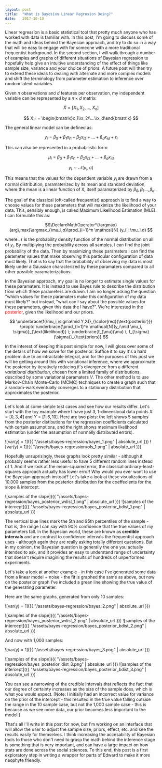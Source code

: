 ```yaml
---
layout: post
title:  "What is Bayesian Linear Regresion Doing?"
date:   2017-10-10
---
```

Linear regression is a basic statistical tool that pretty much anyone who has worked with data is familiar with. In this post, I'm going to discuss some of the math and ideas behind the Bayesian approach, and try to do so in a way that will be easy to engage with for someone with a more traditional frequentist background. In the second section, I will walk through a number of examples and graphs of different situations of Bayesian regression to hopefully help give an intuitive understanding of the effect of things like sample size, variance and your choice of priors. A future post will then try to extend these ideas to dealing with alternate and more complex models and shift the terminology from parameter estimation to inference over random latent variables.

Given *n* observations and *d* features per observation, my independent variable can be represented by a $n \times d$ matrix:

$$ \bar X = [ X_1, X_2, ..., X_n] $$

$$ X_i = \begin{bmatrix}x_1\\x_2\\...\\x_d\end{bmatrix} $$

The general linear model can be defined as:

$$y_i=\beta_0+\beta_1x_{i1}+\beta_2x_{i2} + … + \beta_dx_{id}+ϵ_i$$

This can also be represented in a probabilistic form:

$$\mu_i=\beta_0+\beta_1x_{i1}+\beta_2x_{i2} + … + \beta_dx_{id}$$

$$ y_i ∼ \mathcal{N}(\mu_i,σ)$$

This means that the values for the dependent variable $y_i$ are drawn from a normal distribution, paramaterized by its mean and standard deviation, where the mean is a linear function of X, itself paramaterized by $\beta_0, \beta_1 ..., \beta_d$.

The goal of the classical (oft-called frequentist) approach is to find a way to choose values for these parameters that will maximize the likelihood of your data. This, sensibly enough, is called Maximum Likelihood Estimation (MLE). I can formulate this as:

$$\DeclareMathOperator*{\argmax}{arg\,max}\argmax_{\mu_i,σ}\prod_{i=1}^n \mathcal{N} (y_i ; \mu_i,σ) $$

where $\mathcal{N}$ is the probability density function of the normal distribution on all of $y_i$. By multiplying the probability across all samples, I can find the joint probability of the data. Then by maximizing these paramaters I can find the parameter values that make observing this particular configuration of data most likely. That is to say that the probability of observing my data is most likely under a Gaussian characterized by these paramaters compared to all other possible paramaterizations.

In the Bayesian approach, my goal is no longer to estimate single values for these paramaters. It is instead to use Bayes rule to describe the distribution from which these parameters are drawn. I am no longer asking the question "which values for these paramaters make this configuration of my data most likely?" but instead, "what can I say about the possible values for these parameters, given this data the I have?". We're interested in the <span style="color:red;">posterior</span>, given the likelihood and our priors.

$$ \underbrace{f(\mu_i,\sigma\mid Y,X)}_{\color{red}{\text{posterior}}} \propto \underbrace{\prod_{i=1}^n \mathcal{N}(y_i\mid \mu_i, \sigma)}_{\text{likelihood}} \; \underbrace{f_{\mu}(\mu) \, f_{\sigma}(\sigma)}_{\text{priors}} $$

In the interest of keeping this post simple for now, I will gloss over some of the details of how we solve for the posterior. Suffice it to say it's a hard problem due to an intractable integral, and for the purposes of this post we will be getting around this with variational inference, where we approximate the posterior by iteratively reducing it's divergence from a different *variational distribution*, chosen from a limited family of distributions, described by some variational paramaters *V*. The other method is to use Markov-Chain Monte-Carlo (MCMC) techniques to create a graph such that a random-walk eventually converges to a stationary distribution that approximates the posterior.

***


Let's look at some simple test cases and see how our results differ. Let's start with the toy example where I have just 3, 1-dimensional data points $X=[0,3,4]$ and $Y=[1,6,10]$. Here are two plots: the left shows 5 samples from the posterior distibutions for the regression coefficients calculated with certain assumptions, and the right shows maximum likelihood estimation (under the assumption of normally distributed errors).

![var(y) = 1]({{ "/assets/bayes-regression/bayes_1.png" | absolute_url }})
![var(y) = 1]({{ "/assets/bayes-regression/ols_1.png" | absolute_url }})

Hopefully unsuprisingly, these graphs look pretty similar - although it probably seems rather less useful to have 5 different random lines instead of 1. And if we look at the mean-squared error, the classical ordinary-least-squares approach actually has lower error! Why would you ever want to use the Bayesian approach instead? Let's take a look at these visualizations of 10,000 samples from the posterior distribution for the coeffecients for the slope & intercept.

![samples of the slope]({{ "/assets/bayes-regression/bayes_posterior_wdist_1.png" | absolute_url }})
![samples of the intercept]({{ "/assets/bayes-regression/bayes_posterior_bdist_1.png" | absolute_url }})

The vertical blue lines mark the 5th and 95th percentiles of the sample - that is, the range I can say with 90% confidence that the true values of my parameters fall. In the Bayesian world, these are known as **credible intervals** and are contrast to confidence intervals the frequentist approach uses - although again they are really asking totally different questions. But in my opinion, the Bayesian question is generally the one you actually intended to ask, and it provides an easy to understand range of uncertainty that doesn't require imagining the results of hundreds of unperformed experiments.

Let's take a look at another example - in this case I've generated some data from a linear model + noise - the fit is graphed the same as above, but now on the posterior graph I've included a green line showing the true value of the generating parameter.

Here are the same graphs, generated from only 10 samples:

![var(y) = 1]({{ "/assets/bayes-regression/bayes_2.png" | absolute_url }})

![samples of the slope]({{ "/assets/bayes-regression/bayes_posterior_wdist_2.png" | absolute_url }})
![samples of the intercept]({{ "/assets/bayes-regression/bayes_posterior_bdist_2.png" | absolute_url }})

And now with 1,000 samples:

![var(y) = 1]({{ "/assets/bayes-regression/bayes_3.png" | absolute_url }})

![samples of the slope]({{ "/assets/bayes-regression/bayes_posterior_dist_3.png" | absolute_url }})
![samples of the intercept]({{ "/assets/bayes-regression/bayes_posterior_bdist_3.png" | absolute_url }})

You can see a narrowing of the credible intervals that reflects the fact that our degree of certainty increases as the size of the sample does, which is what you would expect. [Note: I initially had an incorrect value for variance on the prior of the intercept - this resulted in the true value falling outside the range in the 10 sample case, but not the 1,000 sample case - this is because as we see more data, our prior becomes less important to the model.]

That's all I'll write in this post for now, but I'm working on an interface that will allow the user to adjust the sample size, priors, effect, etc. and see the results easily for themselves. I think increasing the accesability of Bayesian tools to those who don't need to grasp the math behind the inference stage is something that is very important, and can have a large impact on how stats are done across the social sciences. To this end, this post is a first exploratory step in writing a wrapper for parts of Edward to make it more neophyte friendly.
